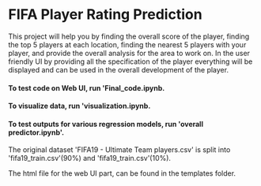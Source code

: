 # FIFA Player Rating Prediction
This project will help you by finding the overall score of the player, finding the top 5 players at each location, finding the nearest 5 players with your player, and provide the overall analysis for the area to work on.
In the user friendly UI by providing all the specification of the player everything will be displayed and can be used in the overall development of the player.

#### To test code on Web UI, run 'Final_code.ipynb.

#### To visualize data, run 'visualization.ipynb.

#### To test outputs for various regression models, run 'overall predictor.ipynb'.

The original dataset 'FIFA19 - Ultimate Team players.csv' is split into 'fifa19_train.csv'(90%) and 'fifa19_train.csv'(10%).

The html file for the web UI part, can be found in the templates folder.
